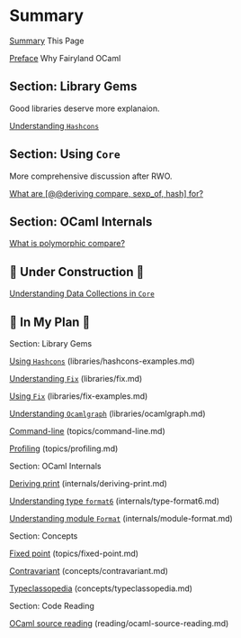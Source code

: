 # Summary

[Summary](SUMMARY.md) This Page

[Preface](preface.md) Why Fairyland OCaml

## Section: Library Gems

Good libraries deserve more explanaion.

[Understanding `Hashcons`](libraries/hashcons.md)


## Section: Using `Core`

More comprehensive discussion after RWO.

[What are [@@deriving compare, sexp_of, hash] for?](core/container-elements.md)

## Section: OCaml Internals

[What is polymorphic compare?](internals/polymorphic-compare.md)


## 🚧 **Under Construction** 🚧

[Understanding Data Collections in `Core`](core/maps-and-hashtables.md)

## 📝 **In My Plan** 📝

Section: Library Gems

[Using `Hashcons`]() (libraries/hashcons-examples.md)

[Understanding `Fix`]() (libraries/fix.md)

[Using `Fix`]() (libraries/fix-examples.md)

[Understanding `Ocamlgraph`]() (libraries/ocamlgraph.md)

[Command-line]() (topics/command-line.md)

[Profiling]() (topics/profiling.md)


Section: OCaml Internals

[Deriving print]() (internals/deriving-print.md)

[Understanding type `format6`]() (internals/type-format6.md)

[Understanding module `Format`]() (internals/module-format.md)


Section: Concepts

[Fixed point]() (topics/fixed-point.md)

[Contravariant]() (concepts/contravariant.md)

[Typeclassopedia]() (concepts/typeclassopedia.md)

Section: Code Reading

[OCaml source reading]() (reading/ocaml-source-reading.md)
<!-- - https://discuss.ocaml.org/t/readable-ml-ocaml-sml-etc-compilers/13318 -->